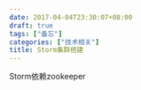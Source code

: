 ```yaml
---
date: 2017-04-04T23:30:07+08:00
draft: true
tags: ["备忘"]
categories: ["技术相关"]
title: Storm集群搭建
---
```


Storm依赖zookeeper